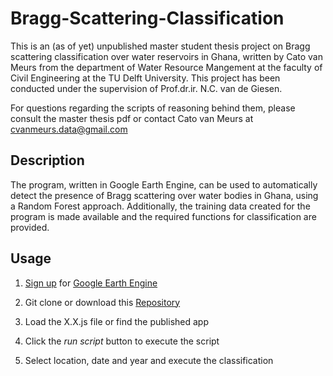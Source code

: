 # Bragg-Scattering-Classification

This is an (as of yet) unpublished master student thesis project on Bragg scattering classification over water reservoirs in Ghana, written by Cato van Meurs from the department of Water Resource Mangement at the faculty of Civil Engineering at the TU Delft University. This project has been conducted under the supervision of Prof.dr.ir. N.C. van de Giesen. 

For questions regarding the scripts of reasoning behind them, please consult the master thesis pdf or contact Cato van Meurs at cvanmeurs.data@gmail.com

## Description

The program, written in Google Earth Engine, can be used to automatically detect the presence of Bragg scattering over water bodies in Ghana, using a Random Forest approach. Additionally, the training data created for the program is made available and the required functions for classification are provided. 

## Usage

1. [Sign up](https://code.earthengine.google.com/register) for [Google Earth Engine](https://earthengine.google.com/)

2. Git clone or download this [Repository](https://github.com/cvanmeurs-data/Bragg-Scattering-Classification)

3. Load the X.X.js file or find the published app

4. Click the _run script_ button to execute the script

5. Select location, date and year and execute the classification



